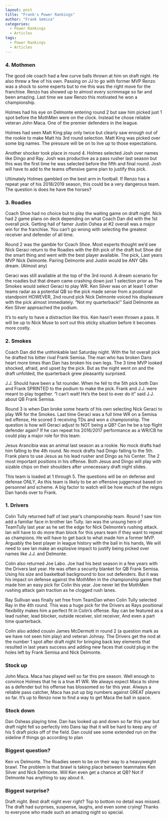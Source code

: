 ```yaml
---
layout: post
title: "Frank's Power Rankings"
author: "Frank Semisa"
categories:
  - Power Rankings
  - Articles
tags:
  - Power Rankings
  - Articles
---
```


### 4. Mothmen 
The good ole coach had a few curve balls thrown at him on draft night. He also threw a few of his own. Passing on JJ to go with former MVP Renzo was a shock to some experts but to me this was the right move for the franchise. Renzo has showed up to almost every scrimmage so far and been amazing. Last time we saw Renzo this motivated he won a championship. 

Holmes had his eye on Delmonte entering round 2 but saw him picked just 1 spot before the MothMen were on the clock. Instead he chose reliable veteran John Maca. One of the premier defenders in the league. 

Holmes had seen Matt King play only twice but clearly saw enough out of the rookie to make Matt his 3rd round selection. Matt King was picked over some big names. The pressure will be on to live up to those expectations. 

Another shocker took place in round 4. Holmes selected Josh over names like Dingo and Ray. Josh was productive as a pass rusher last season but this was the first time he was selected before the fifth and final round. Josh will have to add to the teams offensive game plan to justify this pick.

Ultimately Holmes gambled on the best arm in football. If Renzo has a repeat year of his 2018/2019 season, this could be a very dangerous team. The question is does he have the horses? 

### 3. Roadies 
Coach Shoe had no choice but to play the waiting game on draft night. Nick had 2 game plans on deck depending on what Coach Dan did with the 1st overall pick. Getting hall of famer Justin Oshea at #2 overall was a major win for the franchise. You can’t go wrong with selecting the greatest receiver and defender of all time. 

Round 2 was the gamble for Coach Shoe. Most experts thought we’d see Nick Geraci return to the Roadies with the 6th pick of the draft but Shoe did the smart thing and went with the best player available. The pick, Last years MVP Nick Delmonte. Pairing Delmonte and Justin would be ANY QBs dream. (Almost any) 

Geraci was still available at the top of the 3rd round. A dream scenario for the roadies but that dream came crashing down just 1 selection prior as The Smokes would select Geraci to play WR. Ken Silver was on at least 1 other teams radar as a potential QB so the pick made sense from a positional standpoint HOWEVER, 2nd round pick Nick Delmonte voiced his displeasure with the pick almost immediately. “Not my quarterback!” Said Delmonte as Ken Silver approached the podium. 

It’s to early to have a distraction like this. Ken hasn’t even thrown a pass. It will be up to Nick Muse to sort out this sticky situation before it becomes more costly. 

### 2. Smokes
Coach Dan did the unthinkable last Saturday night. With the 1st overall pick he drafted his bitter rival Frank Semisa. The man who has broken Dans heart more times than Dan has broken his own legs. The 3 time MVP looked shocked, afraid, and upset by the pick. But as the night went on and the draft unfolded, the quarterback grew pleasantly surprised.

J.J. Should have been a 1st rounder. When he fell to the 5th pick both Dan and Frank SPRINTED to the podium to make the pick.
Frank and J.J. were meant to play together. “I can’t wait! He’s the best to ever do it” said J.J. about QB Frank Semisa.

Round 3 is when Dan broke some hearts of his own selecting Nick Geraci to play WR for the Smokes. Last time Geraci was a full time WR on a Semisa led offense, He scored 3 receiving TDs and won a championship. The question is how will Geraci adjust to NOT being a QB? Can he be a top flight defender again? If he can repeat his 2016/2017 performance as a WR/CB he could play a major role for this team.

Jesus Arancibia was an animal last season as a rookie. No mock drafts had him falling to the 4th round. No mock drafts had Dingo falling to the 5th. Frank plans to use Jesus as his lead rusher and Dingo as his Center. The 2 most important positions in his offense. Both Jesus and Dingo will play with sizable chips on their shoulders after unnecessary draft night slides. 

This team is loaded at 1 through 5. The questions will be on defense and defense ONLY, As this team is likely to be an offensive juggernaut based on personnel and scheme. A big factor to watch will be how much of the reigns Dan hands over to Frank. 

### 1. Drivers
Colin Tully returned half of last year’s championship team. Round 1 saw him add a familiar face in brother Ian Tully. Ian was the unsung hero of TeamTully last year as he set the edge for Nick Delmonte’s rushing attack. Ian will have to do more than block for this years team if they want to repeat as champions. He will have to get back to what made him a former MVP. Arguably the best player in league history with the ball in his hands, We will need to see Ian make an explosive impact to justify being picked over names like J.J. and Delmonte.

Colin also returned Joe Labo. Joe had his best season in a few years with the Drivers last year. He was often a security blanket for QB Frank Semisa. Using his size and basketball background to box out defenders. But it was his impact on defense against the MothMen in the championship game that made him an easy pick for Colin this year. Joe never let the MothMen rushing attack gain traction as he clogged rush lanes. 

Ray Sullivan was finally set free from TeamDan when Colin Tully selected Ray in the 4th round. This was a huge pick for the Drivers as Rays positional flexibility makes him a perfect fit in Colin’s offense. Ray can be featured as a lead rusher, lead blocker, outside receiver, slot receiver, And even a part time quarterback. 

Colin also added cousin James McDermott in round 2 (a question mark as we have not seen him play) and veteran Johnay. The Drivers get the nod at the number 1 spot after draft night for bringing back key elements that resulted in last years success and adding new faces that could plug in the holes left by Frank Semisa and Nick Delmonte. 

### Stock up
John Maca.
Maca has played well so far this pre season. 
Well enough to convince Holmes that he is a true #1 WR. We always expect Maca to shine as a defender but his offense has blossomed so far this year. Always a reliable pass catcher, Maca has put up big numbers against GREAT players so far. It’s up to Renzo now to find a way to get Maca the ball in space. 

### Stock down
Dan Osheas playing time.
Dan has looked up and down so far this year but draft night fell so perfectly into Dans lap that it will be hard to keep any of his 5 draft picks off of the field. Dan could see some extended run on the sideline if things go according to plan

### Biggest question?
Ken vs Delmonte.
The Roadies seem to be on their way to a heavyweight brawl. The problem is that brawl is taking place between teammates Ken Silver and Nick Delmonte. Will Ken even get a chance at QB? Not if Delmonte has anything to say about it.

### Biggest surprise?
Draft night.
Best draft night ever right? Top to bottom no detail was missed. The draft had surprises, suspense, laughs, and even some crying! Thanks to everyone who made such an amazing night so special.
